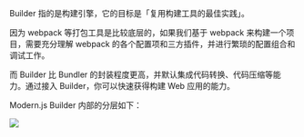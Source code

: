 Builder 指的是构建引擎，它的目标是「复用构建工具的最佳实践」。

因为 webpack 等打包工具是比较底层的，如果我们基于 webpack 来构建一个项目，需要充分理解 webpack 的各个配置项和三方插件，并进行繁琐的配置组合和调试工作。

而 Builder 比 Bundler 的封装程度更高，并默认集成代码转换、代码压缩等能力。通过接入 Builder，你可以快速获得构建 Web 应用的能力。

Modern.js Builder 内部的分层如下：

![](https://lf3-static.bytednsdoc.com/obj/eden-cn/zq-uylkvT/ljhwZthlaukjlkulzlp/builder-struct-10092.png)
